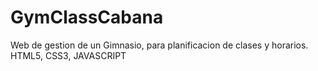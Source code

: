 # GymClassCabana
Web de gestion de un Gimnasio, para planificacion de clases y horarios. HTML5, CSS3, JAVASCRIPT
